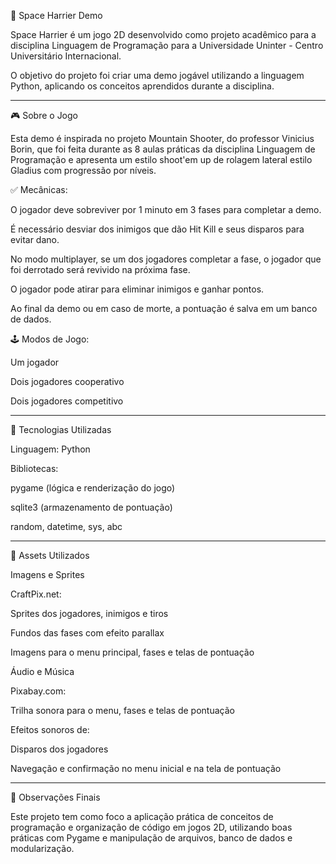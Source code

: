 🚀 Space Harrier Demo

Space Harrier é um jogo 2D desenvolvido como projeto acadêmico para a disciplina Linguagem de Programação para a Universidade Uninter - Centro Universitário Internacional.

O objetivo do projeto foi criar uma demo jogável utilizando a linguagem Python, aplicando os conceitos aprendidos durante a disciplina.


---

🎮 Sobre o Jogo

Esta demo é inspirada no projeto Mountain Shooter, do professor Vinicius Borin, que foi feita durante as 8 aulas práticas da disciplina Linguagem de Programação e apresenta um estilo shoot'em up de rolagem lateral estilo Gladius com progressão por níveis.

✅ Mecânicas:

O jogador deve sobreviver por 1 minuto em 3 fases para completar a demo.

É necessário desviar dos inimigos que dão Hit Kill e seus disparos para evitar dano.

No modo multiplayer, se um dos jogadores completar a fase, o jogador que foi derrotado será revivido na próxima fase.

O jogador pode atirar para eliminar inimigos e ganhar pontos.

Ao final da demo ou em caso de morte, a pontuação é salva em um banco de dados.


🕹️ Modos de Jogo:

Um jogador

Dois jogadores cooperativo

Dois jogadores competitivo


---

🧱 Tecnologias Utilizadas

Linguagem: Python

Bibliotecas:

pygame (lógica e renderização do jogo)

sqlite3 (armazenamento de pontuação)

random, datetime, sys, abc


---

🎨 Assets Utilizados

Imagens e Sprites

CraftPix.net:

Sprites dos jogadores, inimigos e tiros

Fundos das fases com efeito parallax

Imagens para o menu principal, fases e telas de pontuação


Áudio e Música

Pixabay.com:

Trilha sonora para o menu, fases e telas de pontuação

Efeitos sonoros de:

Disparos dos jogadores

Navegação e confirmação no menu inicial e na tela de pontuação


---

📌 Observações Finais

Este projeto tem como foco a aplicação prática de conceitos de programação e organização de código em jogos 2D, utilizando boas práticas com Pygame e manipulação de arquivos, banco de dados e modularização.